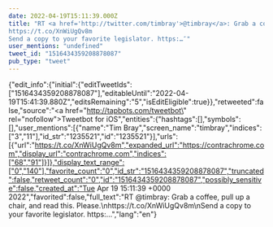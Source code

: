 ```yaml
---
date: 2022-04-19T15:11:39.000Z
title: "RT <a href='http://twitter.com/timbray'>@timbray</a>: Grab a coffee, pull up a chair, and read this. Please.
https://t.co/XnWiUgQv8m
Send a copy to your favorite legislator. https:…″"
user_mentions: "undefined"
tweet_id: "1516434359208878087"
pub_type: "tweet"
---
```

{"edit_info":{"initial":{"editTweetIds":["1516434359208878087"],"editableUntil":"2022-04-19T15:41:39.880Z","editsRemaining":"5","isEditEligible":true}},"retweeted":false,"source":"<a href=\"http://tapbots.com/tweetbot\" rel=\"nofollow\">Tweetbot for iΟS</a>","entities":{"hashtags":[],"symbols":[],"user_mentions":[{"name":"Tim Bray","screen_name":"timbray","indices":["3","11"],"id_str":"1235521","id":"1235521"}],"urls":[{"url":"https://t.co/XnWiUgQv8m","expanded_url":"https://contrachrome.com","display_url":"contrachrome.com","indices":["68","91"]}]},"display_text_range":["0","140"],"favorite_count":"0","id_str":"1516434359208878087","truncated":false,"retweet_count":"0","id":"1516434359208878087","possibly_sensitive":false,"created_at":"Tue Apr 19 15:11:39 +0000 2022","favorited":false,"full_text":"RT @timbray: Grab a coffee, pull up a chair, and read this. Please.\nhttps://t.co/XnWiUgQv8m\nSend a copy to your favorite legislator. https:…","lang":"en"}
